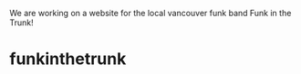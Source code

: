 We are working on a website for the local vancouver funk band Funk in the Trunk!

funkinthetrunk
==============
